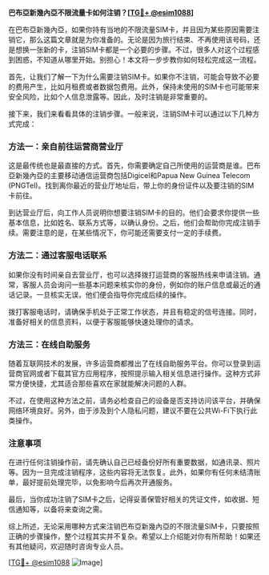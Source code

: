 **巴布亞新幾內亞不限流量卡如何注销？[[TG💪+ @esim1088](https://t.me/s/esim1088)]**

在巴布亞新幾內亞，如果你持有当地的不限流量SIM卡，并且因为某些原因需要注销它，那么这篇文章就是为你准备的。无论是因为旅行结束、不再使用该号码，还是想换一张新的卡，注销SIM卡都是一个必要的步骤。不过，很多人对这个过程感到困惑，不知道从哪里开始。别担心！本文将一步步教你如何轻松完成这一流程。

首先，让我们了解一下为什么需要注销SIM卡。如果你不注销，可能会导致不必要的费用产生，比如月租费或者数据包费用。此外，保持未使用的SIM卡也可能带来安全风险，比如个人信息泄露等。因此，及时注销是非常重要的。

接下来，我们来看看具体的注销步骤。一般来说，注销SIM卡可以通过以下几种方式完成：

### 方法一：亲自前往运营商营业厅

这是最传统也是最直接的方式。首先，你需要确定自己所使用的运营商是谁。巴布亞新幾內亞的主要移动通信运营商包括Digicel和Papua New Guinea Telecom (PNGTel)。找到离你最近的营业厅地址后，带上你的身份证件以及要注销的SIM卡前往。

到达营业厅后，向工作人员说明你想要注销SIM卡的目的。他们会要求你提供一些基本信息，比如姓名、联系方式等，以确认身份。之后，他们会帮助你完成注销手续。需要注意的是，在某些情况下，你可能还需要支付一定的手续费。

### 方法二：通过客服电话联系

如果你没有时间亲自去营业厅，也可以选择拨打运营商的客服热线来申请注销。通常，客服人员会询问一些基本问题来核实你的身份，例如你的账户信息或最近的通话记录。一旦核实无误，他们便会指导你完成后续的操作。

拨打客服电话时，请确保手机处于正常工作状态，并且有稳定的信号连接。同时，准备好相关的信息资料，以便于客服能够快速处理你的请求。

### 方法三：在线自助服务

随着互联网技术的发展，许多运营商都推出了在线自助服务平台。你可以登录到运营商官网或者下载其官方应用程序，按照提示输入相关信息进行操作。这种方式非常方便快捷，尤其适合那些喜欢在家就能解决问题的人群。

不过，在使用这种方法之前，请务必检查自己的设备是否支持访问该平台，并确保网络环境良好。另外，由于涉及到个人隐私问题，建议不要在公共Wi-Fi下执行此类操作。

### 注意事项

在进行任何注销操作前，请先确认自己已经备份好所有重要数据，如通讯录、照片等。因为一旦完成注销程序，这些内容将无法恢复。此外，如果你有任何未结清账单，最好提前处理完毕，以免影响今后再次开通服务。

最后，当你成功注销了SIM卡之后，记得妥善保管好相关的凭证文件，如收据、短信通知等，以备将来查询之需。

综上所述，无论采用哪种方式来注销巴布亞新幾內亞的不限流量SIM卡，只要按照正确的步骤操作，整个过程其实并不复杂。希望以上介绍能对你有所帮助！如果还有其他疑问，欢迎随时咨询专业人员。

[[TG💪+ @esim1088](https://t.me/s/esim1088) ![Image](https://i.postimg.cc/4NQfJmqS/Snipaste-2025-05-13-00-14-12.png)]